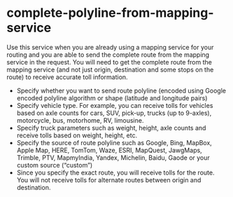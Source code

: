 # complete-polyline-from-mapping-service
Use this service when you are already using a mapping service for your routing and you are able to send the complete route from the mapping service in the request. You will need to get the complete route from the mapping service (and not just origin, destination and some stops on the route) to receive accurate toll information. 

* Specify whether you want to send route polyline (encoded using Google encoded polyline algorithm or shape (latitude and longitude pairs)
* Specify vehicle type. For example, you can receive tolls for vehicles based on axle counts for cars, SUV, pick-up, trucks (up to 9-axles), motorcycle, bus, motorhome, RV, limousine.
* Specify truck parameters such as weight, height, axle counts and receive tolls based on weight, height, etc.
* Specify the source of route polyline such as Google, Bing, MapBox, Apple Map, HERE, TomTom, Waze, ESRI, MapQuest, JawgMaps, Trimble, PTV, MapmyIndia, Yandex, Michelin, Baidu, Gaode or your custom source (“custom”)
* Since you specify the exact route, you will receive tolls for the route. You will not receive tolls for alternate routes between origin and destination.
